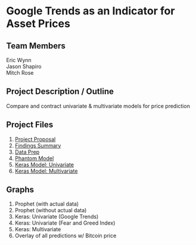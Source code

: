# Google Trends as an Indicator for Asset Prices

## Team Members

Eric Wynn  
Jason Shapiro  
Mitch Rose

## Project Description / Outline

Compare and contract univariate & multivariate models for price prediction

## Project Files

1. [Project Proposal](PROPOSAL.md)
1. [Findings Summary](FindingsSummary.md)
1. [Data Prep](App/Data_Preparation.ipynb)
1. [Phantom Model](App/Prophet_Model.ipynb)
1. [Keras Model: Univariate](App/TensorFlow_Model_FNG_Price.ipynb)
1. [Keras Model: Multivariate](App/TensorFlow_Multi.ipynb)

## Graphs

1. Prophet (with actual data)
1. Prophet (without actual data)
1. Keras: Univariate (Google Trends)
1. Keras: Univariate (Fear and Greed Index)
1. Keras: Multivariate
1. Overlay of all predictions w/ Bitcoin price
